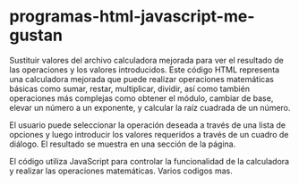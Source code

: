 # programas-html-javascript-me-gustan

Sustituir valores del archivo calculadora mejorada para ver el resultado de las operaciones y los valores introducidos.
Este código HTML representa una calculadora mejorada que puede realizar operaciones matemáticas básicas como sumar, restar, multiplicar, dividir,
así como también operaciones más complejas como obtener el módulo, cambiar de base, elevar un número a un exponente, y calcular la raíz cuadrada 
de un número.

El usuario puede seleccionar la operación deseada a través de una lista de opciones y luego introducir los valores requeridos a través de un cuadro
de diálogo. El resultado se muestra en una sección de la página.

El código utiliza JavaScript para controlar la funcionalidad de la calculadora y realizar las operaciones matemáticas.
Varios codigos mas.
